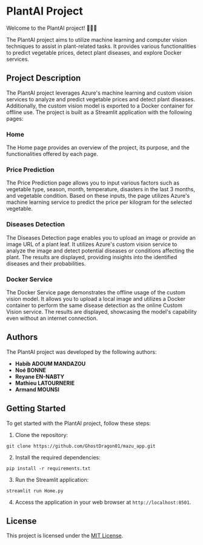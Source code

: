 # PlantAI Project

Welcome to the PlantAI project! 🌿🔬🚀

The PlantAI project aims to utilize machine learning and computer vision techniques to assist in plant-related tasks. It provides various functionalities to predict vegetable prices, detect plant diseases, and explore Docker services.

## Project Description

The PlantAI project leverages Azure's machine learning and custom vision services to analyze and predict vegetable prices and detect plant diseases. Additionally, the custom vision model is exported to a Docker container for offline use. The project is built as a Streamlit application with the following pages:

### Home
The Home page provides an overview of the project, its purpose, and the functionalities offered by each page.

### Price Prediction
The Price Prediction page allows you to input various factors such as vegetable type, season, month, temperature, disasters in the last 3 months, and vegetable condition. Based on these inputs, the page utilizes Azure's machine learning service to predict the price per kilogram for the selected vegetable.

### Diseases Detection
The Diseases Detection page enables you to upload an image or provide an image URL of a plant leaf. It utilizes Azure's custom vision service to analyze the image and detect potential diseases or conditions affecting the plant. The results are displayed, providing insights into the identified diseases and their probabilities.

### Docker Service
The Docker Service page demonstrates the offline usage of the custom vision model. It allows you to upload a local image and utilizes a Docker container to perform the same disease detection as the online Custom Vision service. The results are displayed, showcasing the model's capability even without an internet connection.

## Authors

The PlantAI project was developed by the following authors:
- **Habib ADOUM MANDAZOU**
- **Noé BONNE**
- **Reyane EN-NABTY**
- **Mathieu LATOURNERIE**
- **Armand MOUNSI**

## Getting Started

To get started with the PlantAI project, follow these steps:

1. Clone the repository:

```
git clone https://github.com/GhostDragon01/mazu_app.git
```

2. Install the required dependencies:

```
pip install -r requirements.txt
```


3. Run the Streamlit application:

```
streamlit run Home.py
```


4. Access the application in your web browser at `http://localhost:8501`.

## License

This project is licensed under the [MIT License](LICENSE).
